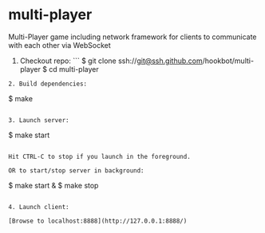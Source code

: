# multi-player

Multi-Player game including network framework for clients to communicate with each other via WebSocket

1. Checkout repo: ```
$ git clone ssh://git@ssh.github.com/hookbot/multi-player
$ cd multi-player
```
2. Build dependencies:

```
$ make
```

3. Launch server:

```
$ make start
```

Hit CTRL-C to stop if you launch in the foreground.

OR to start/stop server in background:

```
$ make start &
$ make stop
```

4. Launch client:

[Browse to localhost:8888](http://127.0.0.1:8888/)
